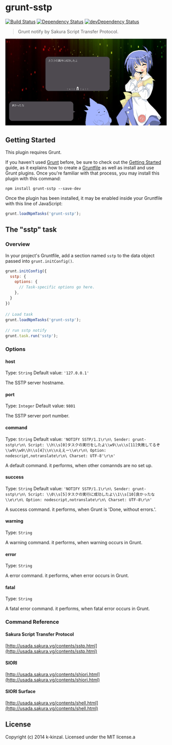 # grunt-sstp

[![Build Status](https://travis-ci.org/k-kinzal/grunt-sstp.svg?branch=develop)](https://travis-ci.org/k-kinzal/grunt-sstp)
[![Dependency Status](https://david-dm.org/k-kinzal/grunt-sstp.png?theme=shields.io)](https://david-dm.org/k-kinzal/grunt-sstp)
[![devDependency Status](https://david-dm.org/k-kinzal/grunt-sstp/dev-status.png?theme=shields.io)](https://david-dm.org/k-kinzal/grunt-sstp#info=devDependencies)

> Grunt notify by Sakura Script Transfer Protocol.

![Image](https://raw.githubusercontent.com/k-kinzal/grunt-sstp/master/assets/unyu_and_sakura.png)

## Getting Started
This plugin requires Grunt.

If you haven't used [Grunt](http://gruntjs.com/) before, be sure to check out the [Getting Started](http://gruntjs.com/getting-started) guide, as it explains how to create a [Gruntfile](http://gruntjs.com/sample-gruntfile) as well as install and use Grunt plugins. Once you're familiar with that process, you may install this plugin with this command:

```shell
npm install grunt-sstp --save-dev
```

Once the plugin has been installed, it may be enabled inside your Gruntfile with this line of JavaScript:

```js
grunt.loadNpmTasks('grunt-sstp');
```

## The "sstp" task

### Overview
In your project's Gruntfile, add a section named `sstp` to the data object passed into `grunt.initConfig()`.

```js
grunt.initConfig({
  sstp: {
    options: {
      // Task-specific options go here.
    },
  }
})

// Load task
grunt.loadNpmTasks('grunt-sstp');

// run sstp notify
grunt.task.run('sstp');
```

### Options

#### host
Type: `String`
Default value: `'127.0.0.1'`

The SSTP server hostname.

#### port
Type: `Integer`
Default value: `9801`

The SSTP server port number.

#### command
Type: `String`
Default value: `'NOTIFY SSTP/1.1\r\n\
                           Sender: grunt-sstp\r\n\
                           Script: \\h\\s[0]タスクの実行をしたよ\\w9\\u\\s[11]失敗してるぞ\\w9\\w9\\h\\s[4]\\n\\nええー\\e\r\n\
                          Option: nodescript,notranslate\r\n\
                          Charset: UTF-8'\r\n'`

A default command. it performs, when other comannds are no set up.

#### success
Type: `String`
Default value: `'NOTIFY SSTP/1.1\r\n\
                           Sender: grunt-sstp\r\n\
                           Script: \\0\\s[5]タスクの実行に成功したよ\\1\\s[10]良かったな\\e\r\n\
                           Option: nodescript,notranslate\r\n\
                           Charset: UTF-8\r\n'`

A success command. it performs, when Grunt is 'Done, without errors.'.

#### warning
Type: `String`

A warning command. it performs, when warning occurs in Grunt.

#### error
Type: `String`

A error command. it performs, when error occurs in Grunt.

#### fatal
Type: `String`

A fatal error command. it performs, when  fatal error occurs in Grunt.

### Command Reference

#### Sakura Script Transfer Protocol
[http://usada.sakura.vg/contents/sstp.html](http://usada.sakura.vg/contents/sstp.html)

#### SIORI
[http://usada.sakura.vg/contents/shiori.html](http://usada.sakura.vg/contents/shiori.html)

#### SIORI Surface
[http://usada.sakura.vg/contents/shell.html](http://usada.sakura.vg/contents/shell.html)

## License
Copyright (c) 2014 k-kinzal. Licensed under the MIT license.a
